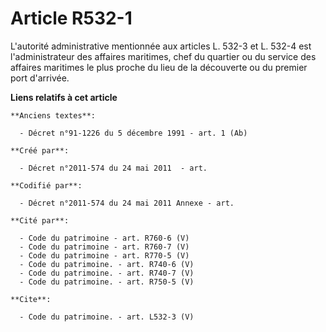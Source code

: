 # Article R532-1

L'autorité administrative mentionnée aux articles L. 532-3 et L. 532-4 est l'administrateur des affaires maritimes, chef du
quartier ou du service des affaires maritimes le plus proche du lieu de la découverte ou du premier port d'arrivée.

**Liens relatifs à cet article**

	**Anciens textes**:

	  - Décret n°91-1226 du 5 décembre 1991 - art. 1 (Ab)

	**Créé par**:

	  - Décret n°2011-574 du 24 mai 2011  - art.

	**Codifié par**:

	  - Décret n°2011-574 du 24 mai 2011 Annexe - art.

	**Cité par**:

	  - Code du patrimoine - art. R760-6 (V)
	  - Code du patrimoine - art. R760-7 (V)
	  - Code du patrimoine - art. R770-5 (V)
	  - Code du patrimoine. - art. R740-6 (V)
	  - Code du patrimoine. - art. R740-7 (V)
	  - Code du patrimoine. - art. R750-5 (V)

	**Cite**:

	  - Code du patrimoine. - art. L532-3 (V)

